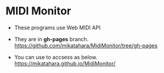# MIDI Monitor
- These programs use Web MIDI API
- They are in <b>gh-pages</b> branch.
https://github.com/mikatahara/MidiMonitor/tree/gh-pages

- You can use to accsess as below. 
https://mikatahara.github.io/MidiMonitor/
